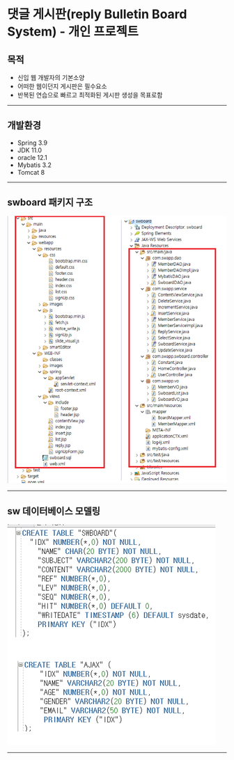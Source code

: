 # 댓글 게시판(reply Bulletin Board System) - 개인 프로젝트 

## 목적
- 신입 웹 개발자의 기본소양
- 어떠한 웹이던지 게시판은 필수요소
- 반복된 연습으로 빠르고 최적화된 게시판 생성을 목표로함
--------------------------------------------------------

## 개발환경
- Spring 3.9
- JDK 11.0
- oracle 12.1
- Mybatis 3.2
- Tomcat 8
- ---------------------------------------------------------------------------
## swboard 패키지 구조
![](md_resources/swboardPackage.jpg)

----------------------------------------------------------------------------
## sw 데이터베이스 모델링
![](md_resources/swbard_model.jpg)

----------------------------------------------------------------------------
